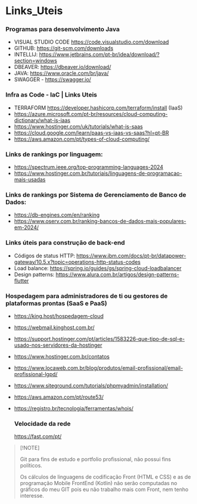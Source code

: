 # Links_Uteis

### Programas para desenvolvimento Java 

- VISUAL STUDIO CODE https://code.visualstudio.com/download
- GITHUB: https://git-scm.com/downloads
- INTELLIJ: https://www.jetbrains.com/pt-br/idea/download/?section=windows
- DBEAVER: https://dbeaver.io/download/
- JAVA: https://www.oracle.com/br/java/
- SWAGGER - https://swagger.io/

### Infra as Code - IaC | Links Uteis

- TERRAFORM https://developer.hashicorp.com/terraform/install (IaaS)
- https://azure.microsoft.com/pt-br/resources/cloud-computing-dictionary/what-is-iaas
- https://www.hostinger.com/uk/tutorials/what-is-saas
- https://cloud.google.com/learn/paas-vs-iaas-vs-saas?hl=pt-BR
- https://aws.amazon.com/pt/types-of-cloud-computing/

 ### Links de rankings por linguagem:
- https://spectrum.ieee.org/top-programming-languages-2024
- https://www.hostinger.com.br/tutoriais/linguagens-de-programacao-mais-usadas

### Links de rankings por Sistema de Gerenciamento de Banco de Dados:

- https://db-engines.com/en/ranking
- https://www.oserv.com.br/ranking-bancos-de-dados-mais-populares-em-2024/

### Links úteis para construção de back-end

- Códigos de status HTTP: https://www.ibm.com/docs/pt-br/datapower-gateway/10.5.x?topic=operations-http-status-codes
- Load balance: https://spring.io/guides/gs/spring-cloud-loadbalancer
- Design patterns: https://www.alura.com.br/artigos/design-patterns-flutter
  
### Hospedagem para administradores de ti ou gestores de plataformas prontas (SaaS e PaaS)
- https://king.host/hospedagem-cloud
- https://webmail.kinghost.com.br/
- https://support.hostinger.com/pt/articles/1583226-que-tipo-de-sql-e-usado-nos-servidores-da-hostinger
- https://www.hostinger.com.br/contatos
- https://www.locaweb.com.br/blog/produtos/email-profissional/email-profissional-lgpd/
- https://www.siteground.com/tutorials/phpmyadmin/installation/
- https://aws.amazon.com/pt/route53/
- https://registro.br/tecnologia/ferramentas/whois/

  ### Velocidade da rede
  https://fast.com/pt/

>  [!NOTE]
>   
>  Git para fins de estudo e portfolio profissional, não possui fins políticos.
> 
>  Os cálculos de linguagens de codificação Front (HTML e CSS) e as de programação Mobile FrontEnd (Kotlin) não serão computadas no gráficos do meu GIT pois eu não trabalho mais com Front, nem tenho interesse.
